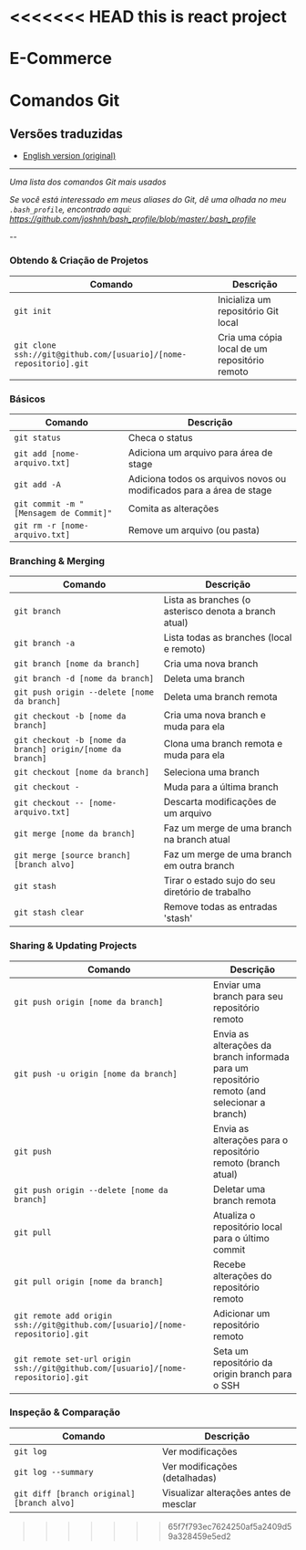 <<<<<<< HEAD
this is react project
=======
# E-Commerce

# Comandos Git

## Versões traduzidas

- [English version (original)](README.md)

---

_Uma lista dos comandos Git mais usados_

_Se você está interessado em meus aliases do Git, dê uma olhada no meu `.bash_profile`, encontrado aqui: https://github.com/joshnh/bash_profile/blob/master/.bash_profile_

--

### Obtendo & Criação de Projetos

| Comando                                                           | Descrição                                     |
| ----------------------------------------------------------------- | --------------------------------------------- |
| `git init`                                                        | Inicializa um repositório Git local           |
| `git clone ssh://git@github.com/[usuario]/[nome-repositorio].git` | Cria uma cópia local de um repositório remoto |

### Básicos

| Comando                                | Descrição                                                            |
| -------------------------------------- | -------------------------------------------------------------------- |
| `git status`                           | Checa o status                                                       |
| `git add [nome-arquivo.txt]`           | Adiciona um arquivo para área de stage                               |
| `git add -A`                           | Adiciona todos os arquivos novos ou modificados para a área de stage |
| `git commit -m "[Mensagem de Commit]"` | Comita as alterações                                                 |
| `git rm -r [nome-arquivo.txt]`         | Remove um arquivo (ou pasta)                                         |

### Branching & Merging

| Comando                                                    | Descrição                                             |
| ---------------------------------------------------------- | ----------------------------------------------------- |
| `git branch`                                               | Lista as branches (o asterisco denota a branch atual) |
| `git branch -a`                                            | Lista todas as branches (local e remoto)              |
| `git branch [nome da branch]`                              | Cria uma nova branch                                  |
| `git branch -d [nome da branch]`                           | Deleta uma branch                                     |
| `git push origin --delete [nome da branch]`                | Deleta uma branch remota                              |
| `git checkout -b [nome da branch]`                         | Cria uma nova branch e muda para ela                  |
| `git checkout -b [nome da branch] origin/[nome da branch]` | Clona uma branch remota e muda para ela               |
| `git checkout [nome da branch]`                            | Seleciona uma branch                                  |
| `git checkout -`                                           | Muda para a última branch                             |
| `git checkout -- [nome-arquivo.txt]`                       | Descarta modificações de um arquivo                   |
| `git merge [nome da branch]`                               | Faz um merge de uma branch na branch atual            |
| `git merge [source branch] [branch alvo]`                  | Faz um merge de uma branch em outra branch            |
| `git stash`                                                | Tirar o estado sujo do seu diretório de trabalho      |
| `git stash clear`                                          | Remove todas as entradas 'stash'                      |

### Sharing & Updating Projects

| Comando                                                                           | Descrição                                                                                    |
| --------------------------------------------------------------------------------- | -------------------------------------------------------------------------------------------- |
| `git push origin [nome da branch]`                                                | Enviar uma branch para seu repositório remoto                                                |
| `git push -u origin [nome da branch]`                                             | Envia as alterações da branch informada para um repositório remoto (and selecionar a branch) |
| `git push`                                                                        | Envia as alterações para o repositório remoto (branch atual)                                 |
| `git push origin --delete [nome da branch]`                                       | Deletar uma branch remota                                                                    |
| `git pull`                                                                        | Atualiza o repositório local para o último commit                                            |
| `git pull origin [nome da branch]`                                                | Recebe alterações do repositório remoto                                                      |
| `git remote add origin ssh://git@github.com/[usuario]/[nome-repositorio].git`     | Adicionar um repositório remoto                                                              |
| `git remote set-url origin ssh://git@github.com/[usuario]/[nome-repositorio].git` | Seta um repositório da origin branch para o SSH                                              |

### Inspeção & Comparação

| Comando                                    | Descrição                              |
| ------------------------------------------ | -------------------------------------- |
| `git log`                                  | Ver modificações                       |
| `git log --summary`                        | Ver modificações (detalhadas)          |
| `git diff [branch original] [branch alvo]` | Visualizar alterações antes de mesclar |
>>>>>>> 65f7f793ec7624250af5a2409d59a328459e5ed2
